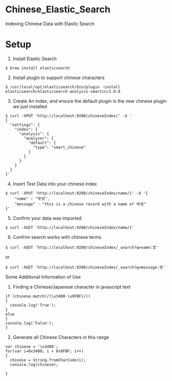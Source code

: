 Chinese_Elastic_Search
======================

Indexing Chinese Data with Elastic Search


# Setup

1. Install Elastic Search
```
$ brew install elasticsearch
```

2. Install plugin to support chinese characters
```
$ /usr/local/opt/elasticsearch/bin/plugin -install elasticsearch/elasticsearch-analysis-smartcn/2.0.0
```

3. Create An Index, and ensure the default plugin is the new chinese plugin we just installed

```
$ curl -XPUT 'http://localhost:9200/chineseIndex/' -d '
{
  "settings": {
    "index": {
      "analysis": {
        "analyzer": {
          "default": {
            "type": "smart_chinese"
          }
        }
      }
    }
  }
}'
```

4. Insert Test Data into your chinese index
```
$ curl -XPUT 'http://localhost:9200/chineseIndex/name/1' -d '{
    "name" : "中文",
    "message" : "this is a chinese record with a name of 中文"
}'
```

5. Confirm your data was imported 

```
$ curl -XGET 'http://localhost:9200/chineseIndex/name/1'
```

6. Confrim search works with chinese terms

```
$ curl -XGET 'http://localhost:9200/chineseIndex/_search?q=name:文'
```
or
```
$ curl -XGET 'http://localhost:9200/chineseIndex/_search?q=message:文'
```


Some Additional Information of Use
1. Finding a Chinese/Japanese character in javascript text
```
if (chinese.match(/[\u3400-\u9FBF]/))
{
  console.log('True');
}
else
{
console.log('False'); 
}
```

2. Generate all Chinese Characters in this range
```
var chinese = '\u3400';
for(var i=0x3400; i < 0x9FBF; i++)
{
  chinese = String.fromCharCode(i);
  console.log(chinese);

}
```
